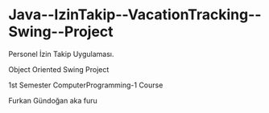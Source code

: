 # Java--IzinTakip--VacationTracking--Swing--Project

Personel İzin Takip Uygulaması.

Object Oriented Swing Project

1st Semester ComputerProgramming-1 Course

Furkan Gündoğan aka furu
